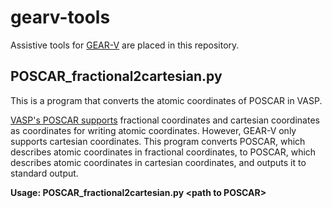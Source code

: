 # gearv-tools
Assistive tools for [GEAR-V](https://www.hpc.co.jp/chem/software/gear-v/) are placed in this repository.

## POSCAR_fractional2cartesian.py
This is a program that converts the atomic coordinates of POSCAR in VASP.

[VASP's POSCAR supports](https://www.vasp.at/wiki/index.php/POSCAR) fractional coordinates and cartesian coordinates as coordinates for writing atomic coordinates. However, GEAR-V only supports cartesian coordinates. This program converts POSCAR, which describes atomic coordinates in fractional coordinates, to POSCAR, which describes atomic coordinates in cartesian coordinates, and outputs it to standard output.

__Usage: POSCAR_fractional2cartesian.py &lt;path to POSCAR&gt;__
